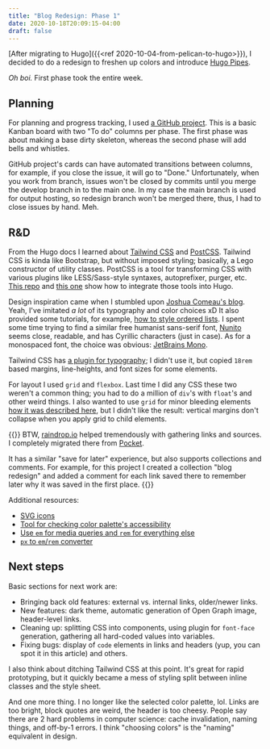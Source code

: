 ```yaml
---
title: "Blog Redesign: Phase 1"
date: 2020-10-18T20:09:15-04:00
draft: false
---
```



[After migrating to Hugo]({{<ref 2020-10-04-from-pelican-to-hugo>}}), I decided to do a redesign to freshen up colors and introduce [Hugo Pipes](https://gohugo.io/hugo-pipes/).

*Oh boi.* First phase took the entire week. 

## Planning

For planning and progress tracking, I used [a GitHub project](https://github.com/aviskase/aviskase.github.io/projects/1). This is a basic Kanban board with two "To do" columns per phase. The first phase was about making a base dirty skeleton, whereas the second phase will add bells and whistles.

GitHub project's cards can have automated transitions between columns, for example, if you close the issue, it will go to "Done." Unfortunately, when you work from branch, issues won't be closed by commits until you merge the develop branch in to the main one. In my case the main branch is used for output hosting, so redesign branch won't be merged there, thus, I had to close issues by hand. Meh.

## R&D

From the Hugo docs I learned about [Tailwind CSS](https://tailwindcss.com/) and [PostCSS](https://postcss.org/). Tailwind CSS is kinda like Bootstrap, but without imposed styling; basically, a Lego constructor of utility classes. PostCSS is a tool for transforming CSS with various plugins like LESS/Sass-style syntaxes, autoprefixer, purger, etc. [This repo](https://github.com/diegosanchezp/blog-portfolio) and [this one](https://github.com/leonardofaria/bento) show how to integrate those tools into Hugo.

Design inspiration came when I stumbled upon [Joshua Comeau's blog](https://joshwcomeau.com/). Yeah, I've imitated *a lot* of its typography and color choices xD It also provided some tutorials, for example, [how to style ordered lists](https://joshwcomeau.com/css/styling-ordered-lists-with-css-counters/). I spent some time trying to find a similar free humanist sans-serif font, [Nunito](https://fonts.google.com/specimen/Nunito) seems close, readable, and has Cyrillic characters (just in case). As for a monospaced font, the choice was obvious: [JetBrains Mono](https://www.jetbrains.com/lp/mono/).

Tailwind CSS has [a plugin for typography](https://tailwindcss-typography.netlify.app/); I didn't use it, but copied `18rem` based margins, line-heights, and font sizes for some elements. 

For layout I used `grid` and `flexbox`. Last time I did any CSS these two weren't a common thing; you had to do a million of `div`'s with `float`'s and other weird things. I also wanted to use `grid` for minor bleeding elements [how it was described here](https://joshwcomeau.com/css/full-bleed/), but I didn't like the result: vertical margins don't collapse when you apply grid to child elements.


{{<note title="">}}
BTW, [raindrop.io](https://raindrop.io/) helped tremendously with gathering links and sources. I completely migrated there from [Pocket](http://getpocket.com/). 

It has a similar "save for later" experience, but also supports collections and comments. For example, for this project I created a collection "blog redesign" and added a comment for each link saved there to remember later why it was saved in the first place.
{{</note>}}

Additional resources:

- [SVG icons](https://iconsvg.xyz/)
- [Tool for checking color palette's accessibility](https://toolness.github.io/accessible-color-matrix/)
- [Use `em` for media queries and `rem` for everything else](https://stackoverflow.com/questions/11799236/should-i-use-px-or-rem-value-units-in-my-css/43131958#43131958)
- [`px` to `em`/`rem` converter](http://pxtoem.com/)


## Next steps

Basic sections for next work are:

- Bringing back old features: external vs. internal links, older/newer links.
- New features: dark theme, automatic generation of Open Graph image, header-level links.
- Cleaning up: splitting CSS into components, using plugin for `font-face` generation, gathering all hard-coded values into variables.
- Fixing bugs: display of `code` elements in links and headers (yup, you can spot it in this article) and others.

I also think about ditching Tailwind CSS at this point. It's great for rapid prototyping, but it quickly became a mess of styling split between inline classes and the style sheet.

And one more thing. I no longer like the selected color palette, lol. Links are too bright, block quotes are weird, the header is too cheesy. People say there are 2 hard problems in computer science: cache invalidation, naming things, and off-by-1 errors. I think "choosing colors" is the "naming" equivalent in design.